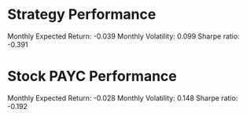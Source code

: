 # Strategy Performance
Monthly Expected Return: -0.039
Monthly Volatility: 0.099
Sharpe ratio: -0.391
# Stock PAYC Performance
Monthly Expected Return: -0.028
Monthly Volatility: 0.148
Sharpe ratio: -0.192
